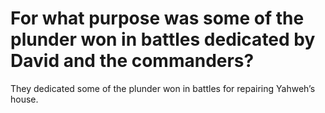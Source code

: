 # For what purpose was some of the plunder won in battles dedicated by David and the commanders?

They dedicated some of the plunder won in battles for repairing Yahweh’s house.
